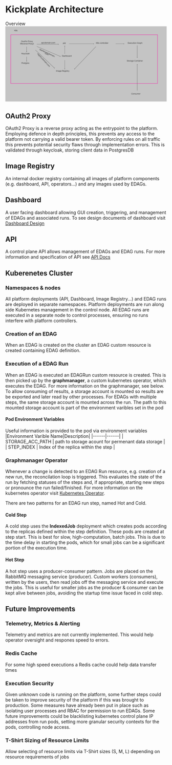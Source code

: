 # Kickplate Architecture
Overview
![Architector Diagram](assets/hl-architecture.png)

## OAuth2 Proxy
OAuth2 Proxy is a reverse proxy acting as the entrypoint to the platform. Employing defence in depth principles, this prevents any access to the platform not carrying a valid bearer token. By enforcing rules on all traffic this prevents potential security flaws through implementation errors. This is validated through keycloak, storing client data in PostgresDB

## Image Registry
An internal docker registry containing all images of platform components (e.g. dashboard, API, operators...) and any images used by EDAGs.

## Dashboard
A user facing dashboard allowing GUI creation, triggering, and management of EDAGs and associated runs. To see design documents of dashboard visit [Dashboard Design](dashboard-design.md) 

## API
A control plane API allows management of EDAGs and EDAG runs. For more information and specification of API see [API Docs](api.md) 

## Kuberenetes Cluster
### Namespaces & nodes
All platform deployments (API, Dashboard, Image Registry...) and EDAG runs are deployed in separate namespaces. Platform deployments are run along side Kubernetes management in the control node. All EDAG runs are executed in a separate node to control processes, ensuring no runs interfere with platform controllers.

### Creation of an EDAG
When an EDAG is created on the cluster an EDAG custom resource is created containing EDAG definition.

### Execution of a EDAG Run
When an EDAG is executed an EDAGRun custom resource is created. This is then picked up by the **graphmanager**, a custom kubernetes operator, which executes the EDAG. For more information on the graphmanager, see below. To allow consuming of results, a storage account is mounted so results are be exported and later read by other processes. For EDAGs with multiple steps, the same storage account is mounted across the run. The path to this mounted storage account is part of the environment varibles set in the pod

#### Pod Environment Variables
Useful information is provided to the pod via environment variables
|Environment Varible Name|Description|
|------|------|
| STORAGE_ACC_PATH | path to storage acount for permenant data storage |
| STEP_INDEX | Index of the replica within the step |
### Graphmanager Operator
Whenever a change is detected to an EDAG Run resource, e.g. creation of a new run, the reconcilation loop is triggered. This evaluates the state of the run by fetching statuses of the steps and, if appropriate, starting new steps or pronounce the run failed/finished. For more information on the kubernetes operator visit [Kubernetes Operator](https://kubernetes.io/docs/concepts/extend-kubernetes/operator/).

There are two patterns for an EDAG run step, named Hot and Cold.

#### Cold Step
A cold step uses the **IndexedJob** deployment which creates pods according to the replicas defined within the step definition. These pods are created at step start. This is best for slow, high-computation, batch jobs. This is due to the time delay in starting the pods, which for small jobs can be a significant portion of the execution time. 

#### Hot Step 
A hot step uses a producer-consumer pattern. Jobs are placed on the RabbitMQ messaging service (producer). Custom workers (consumers), written by the users, then read jobs off the messaging service and execute the jobs. This is useful for smaller jobs as the producer & consumer can be kept alive between jobs, avoiding the startup time issue faced in cold step.    


## Future Improvements
### Telemetry, Metrics & Alerting
Telemetry and metrics are not currently implemented. This would help operator oversight and respones speed to errors.

### Redis Cache
For some high speed executions a Redis cache could help data transfer times

### Execution Security
Given unknown code is running on the platform, some further steps could be taken to improve security of the platform if this was brought to production. Some measures have already been put in place such as isolating user processes and RBAC for permission to run EDAGs. Some future improvements could be blacklisting kubernetes control plane IP addresses from run pods, setting more granular security contexts for the pods, controlling node access.

### T-Shirt Sizing of Resource Limits
Allow selecting of resource limits via T-Shirt sizes (S, M, L) depending on resource requirements of jobs

